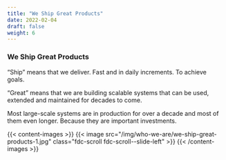 ```yaml
---
title: "We Ship Great Products"
date: 2022-02-04
draft: false
weight: 6
---
```


### We Ship Great Products

“Ship” means that we deliver. Fast and in daily increments. To achieve goals.

“Great” means that we are building scalable systems that can be used, extended and maintained for decades to come.

Most large-scale systems are in production for over a decade and most of them even longer. Because they are important investments.

{{< content-images >}}
  {{< image src="/img/who-we-are/we-ship-great-products-1.jpg" class="fdc-scroll fdc-scroll--slide-left" >}}
{{< /content-images >}}
